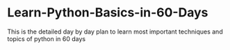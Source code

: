 # Learn-Python-Basics-in-60-Days
This is the detailed day by day plan to learn most important techniques and topics of python in 60 days
